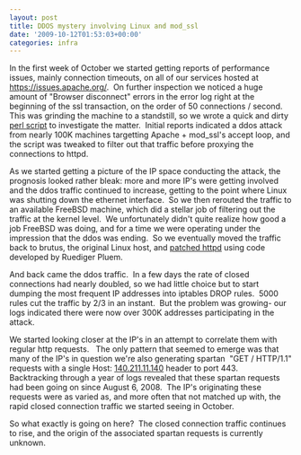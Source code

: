 ```yaml
---
layout: post
title: DDOS mystery involving Linux and mod_ssl
date: '2009-10-12T01:53:03+00:00'
categories: infra
---
```

<p>In the first week of October we started getting reports of performance issues, mainly connection timeouts, on all of our services hosted at <a href="https://issues.apache.org" title="https://issues.apache.org/">https://issues.apache.org/</a>.&nbsp; On further inspection we noticed a huge amount of &quot;Browser disconnect&quot; errors in the error log right at the beginning of the ssl transaction, on the order of 50 connections / second.&nbsp; This was grinding the machine to a standstill, so we wrote a quick and dirty <a href="http://people.apache.org/~joes/ddos_accept.pl">perl script</a> to investigate the matter.&nbsp; Initial reports indicated a ddos attack from nearly 100K machines targetting Apache + mod_ssl's accept loop, and the script was tweaked to filter out that traffic before proxying the connections to httpd.</p><p>As we started getting a picture of the IP space conducting the attack, the prognosis looked rather bleak: more and more IP's were getting involved and the ddos traffic continued to increase, getting to the point where Linux was shutting down the ethernet interface.&nbsp; So we then rerouted the traffic to an available FreeBSD machine, which did a stellar job of filtering out the traffic at the kernel level.&nbsp; We unfortunately didn't quite realize how good a job FreeBSD was doing, and for a time we were operating under the impression that the ddos was ending.&nbsp; So we eventually moved the traffic back to brutus, the original Linux host, and <a href="http://people.apache.org/~joes/avoid_dos_2.2.x-try2.diff">patched httpd</a> using code developed by Ruediger Pluem.<br /></p><p>And back came the ddos traffic.&nbsp; In a few days the rate of closed connections had nearly doubled, so we had little choice but to start dumping the most frequent IP addresses into iptables DROP rules.&nbsp; 5000 rules cut the traffic by 2/3 in an instant.&nbsp; But the problem was growing- our logs indicated there were now over 300K addresses participating in the attack.</p><p>We started looking closer at the IP's in an attempt to correlate them with regular http requests.&nbsp;&nbsp; The only pattern that seemed to emerge was that many of the IP's in question we're also generating spartan&nbsp; &quot;GET / HTTP/1.1&quot; requests with a single Host: <a href="http://140.211.11.140">140.211.11.140</a> header to port 443.&nbsp;&nbsp; Backtracking through a year of logs revealed that these spartan requests had been going on since August 6, 2008.&nbsp; The IP's originating these requests were as varied as, and more often that not matched up with, the rapid closed connection traffic we started seeing in October.<br /></p><p>So what exactly is going on here?&nbsp; The closed connection traffic continues to rise, and the origin of the associated spartan requests is currently unknown.</p>
